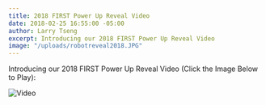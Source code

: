 ```yaml
---
title: 2018 FIRST Power Up Reveal Video
date: 2018-02-25 16:55:00 -05:00
author: Larry Tseng
excerpt: Introducing our 2018 FIRST Power Up Reveal Video
image: "/uploads/robotreveal2018.JPG"
---
```


Introducing our 2018 FIRST Power Up Reveal Video (Click the Image Below to Play):

![Video](/uploads/robotreveal2018.JPG)